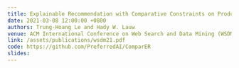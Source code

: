 ```yaml
---
title: Explainable Recommendation with Comparative Constraints on Product Aspects
date: 2021-03-08 12:00:00 +0800
authors: Trung-Hoang Le and Hady W. Lauw
venue: ACM International Conference on Web Search and Data Mining (WSDM'21), Mar 2021.
link: /assets/publications/wsdm21.pdf
code: https://github.com/PreferredAI/ComparER
slides:
---
```

